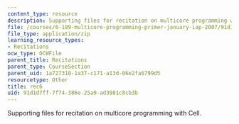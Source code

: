 ```yaml
---
content_type: resource
description: Supporting files for recitation on multicore programming with Cell.
file: /courses/6-189-multicore-programming-primer-january-iap-2007/91d1d7ff7f74386e25a9ad3981c8cb3b_rec6.zip
file_type: application/zip
learning_resource_types:
- Recitations
ocw_type: OCWFile
parent_title: Recitations
parent_type: CourseSection
parent_uid: 1a727310-1a37-c171-a13d-06e2fa6799d5
resourcetype: Other
title: rec6
uid: 91d1d7ff-7f74-386e-25a9-ad3981c8cb3b
---
```

Supporting files for recitation on multicore programming with Cell.
